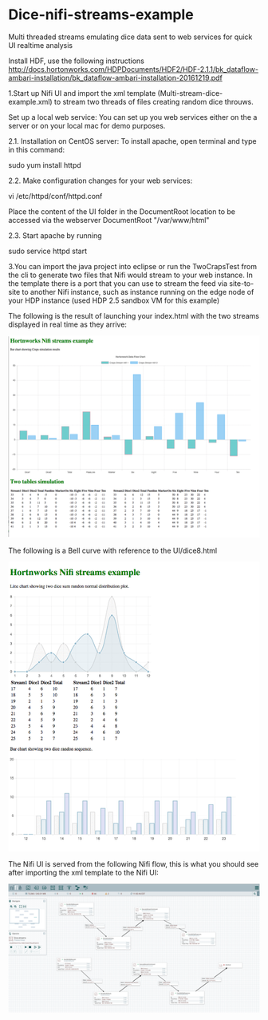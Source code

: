 # Dice-nifi-streams-example
Multi threaded streams emulating dice data sent to web services for quick UI realtime analysis

Install HDF, use the following instructions
http://docs.hortonworks.com/HDPDocuments/HDF2/HDF-2.1.1/bk_dataflow-ambari-installation/bk_dataflow-ambari-installation-20161219.pdf

1.Start up Nifi UI and import the xml template (Multi-stream-dice-example.xml) to stream two threads of files creating random dice throuws.

Set up a local web service: You can set up you web services either on the a server or on your local mac for demo purposes.

2.1. Installation on CentOS server: To install apache, open terminal and type in this command:

sudo yum install httpd

2.2. Make configuration changes for your web services:

vi /etc/httpd/conf/httpd.conf

Place the content of the UI folder in the DocumentRoot location to be accessed via the webserver DocumentRoot "/var/www/html"

2.3. Start apache by running

sudo service httpd start

3.You can import the java project into eclipse or run the TwoCrapsTest from the cli to generate two files that Nifi would stream to your web instance. In the template there is a port that you can use to stream the feed via site-to-site to another Nifi instance, such as instance running on the edge node of your HDP instance (used HDP 2.5 sandbox VM for this example)

The following is the result of launching your index.html with the two streams displayed in real time as they arrive:

<p align="center">
  <img src="https://github.com/eorgad/Dice-nifi-streams-example/blob/master/Dice-stream-craps-simulation.gif?raw=true" width="600"/>
</p>

The following is a Bell curve with reference to the UI/dice8.html

<p align="center">
  <img src="https://github.com/eorgad/Dice-nifi-streams-example/blob/master/Dice-stream-bell-curve.gif?raw=true" width="600"/>
</p>


The Nifi UI is served from the following Nifi flow, this is what you should see after importing the xml template to the Nifi UI:
<p align="center">
  <img src="https://github.com/eorgad/Dice-nifi-streams-example/blob/master/dice-nifi-two-streams-example.png?raw=true" width="600"/>
</p>


